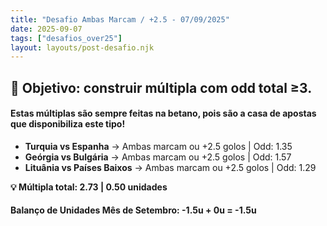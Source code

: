 ```yaml
---
title: "Desafio Ambas Marcam / +2.5 - 07/09/2025"
date: 2025-09-07
tags: ["desafios_over25"]
layout: layouts/post-desafio.njk
---
```


## 🎯 Objetivo: construir múltipla com odd total ≥3.  

#### Estas múltiplas são sempre feitas na betano, pois são a casa de apostas que disponibiliza este tipo!


- **Turquia vs Espanha** → Ambas marcam ou +2.5 golos | Odd: 1.35
- **Geórgia vs Bulgária** → Ambas marcam ou +2.5 golos | Odd: 1.57
- **Lituânia vs Países Baixos** → Ambas marcam ou +2.5 golos | Odd: 1.29

**💡 Múltipla total: 2.73 | 0.50 unidades**


#### Balanço de Unidades Mês de Setembro: -1.5u + 0u = -1.5u